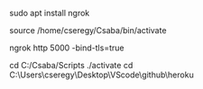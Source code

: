 sudo apt install ngrok

source /home/cseregy/Csaba/bin/activate

ngrok http 5000 -bind-tls=true

cd C:/Csaba/Scripts
./activate
cd C:\Users\cseregy\Desktop\VScode\github\heroku